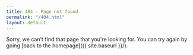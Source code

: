 ```yaml
---
title: 404 - Page not found
permalink: "/404.html"
layout: default
---
```


Sorry, we can't find that page that you're looking for. You can try again by going [back to the homepage]({{ site.baseurl }}/).
